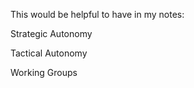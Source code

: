 This would be helpful to have in my notes: 

Strategic Autonomy

Tactical Autonomy

Working Groups


